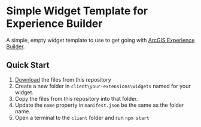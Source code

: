 # Simple Widget Template for Experience Builder

A simple, empty widget template to use to get going with [ArcGIS Experience Builder](https://experience.arcgis.com/).

## Quick Start

1. [Download](https://github.com/gavinr/simple-widget-template-experience-builder/archive/master.zip) the files from this repository
2. Create a new folder in `client\your-extensions\widgets` named for your widget.
3. Copy the files from this repository into that folder.
3. Update the `name` property in `manifest.json` be the same as the folder name.
4. Open a terminal to the `client` folder and run `npm start`
